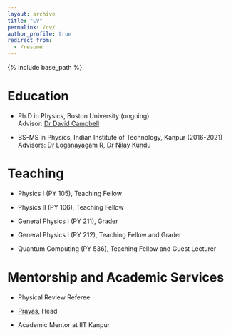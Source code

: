 ```yaml
---
layout: archive
title: "CV"
permalink: /cv/
author_profile: true
redirect_from:
  - /resume
---
```


{% include base_path %}

Education
===
* Ph.D in Physics, Boston University (ongoing) \
  Advisor: [Dr David Campbell](https://www.bu.edu/physics/profile/david-campbell/)

* BS-MS in Physics, Indian Institute of Technology, Kanpur (2016-2021) \
  Advisors: [Dr Loganayagam R](https://www.icts.res.in/people/loganayagam), [Dr Nilay Kundu](https://home.iitk.ac.in/~nilayhep/)


Teaching
===
* Physics I (PY 105), Teaching Fellow

* Physics II (PY 106), Teaching Fellow

* General Physics I (PY 211), Grader

* General Physics I (PY 212), Teaching Fellow and Grader

* Quantum Computing (PY 536), Teaching Fellow and Guest Lecturer


Mentorship and Academic Services
===
* Physical Review Referee

* [Prayas](https://www.iitk.ac.in/dora/prayas), Head

* Academic Mentor at IIT Kanpur